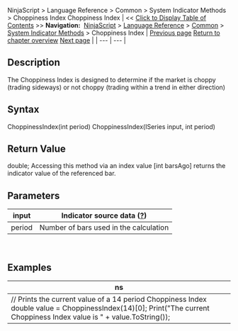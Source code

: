 ﻿
NinjaScript > Language Reference > Common > System Indicator Methods > Choppiness Index
Choppiness Index
| << [Click to Display Table of Contents](choppiness_index.md) >> **Navigation:**     [NinjaScript](ninjascript-1.md) > [Language Reference](language_reference_wip-1.md) > [Common](common-1.md) > [System Indicator Methods](indicators-1.md) > Choppiness Index | [Previous page](chande_momentum_oscillator_cmo-1.md) [Return to chapter overview](indicators-1.md) [Next page](commitment-of-traders-(cot)-1.md) |
| --- | --- |
## Description
The Choppiness Index is designed to determine if the market is choppy (trading sideways) or not choppy (trading within a trend in either direction)
 
## Syntax
ChoppinessIndex(int period)
ChoppinessIndex(ISeries<double> input, int period)
 
## Return Value
double; Accessing this method via an index value [int barsAgo] returns the indicator value of the referenced bar.
 
## Parameters
| input | Indicator source data ([?](valid_input_data_for_indicator-1.md)) |
| --- | --- |
| period | Number of bars used in the calculation |
 
## 
## Examples
| ns |
| --- |
| // Prints the current value of a 14 period Choppiness Index double value = ChoppinessIndex(14)[0]; Print("The current Choppiness Index value is " + value.ToString()); |


